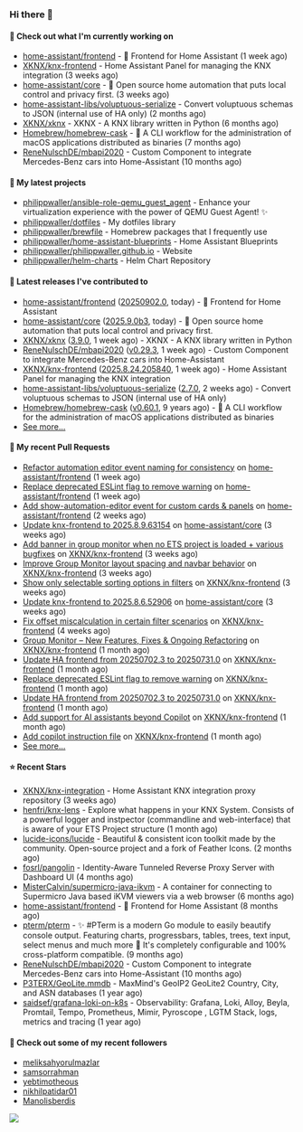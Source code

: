 ### Hi there 👋

#### 👷 Check out what I'm currently working on

- [home-assistant/frontend](https://github.com/home-assistant/frontend) - :lollipop: Frontend for Home Assistant (1 week ago)
- [XKNX/knx-frontend](https://github.com/XKNX/knx-frontend) - Home Assistant Panel for managing the KNX integration (3 weeks ago)
- [home-assistant/core](https://github.com/home-assistant/core) - :house_with_garden: Open source home automation that puts local control and privacy first. (3 weeks ago)
- [home-assistant-libs/voluptuous-serialize](https://github.com/home-assistant-libs/voluptuous-serialize) - Convert voluptuous schemas to JSON (internal use of HA only) (2 months ago)
- [XKNX/xknx](https://github.com/XKNX/xknx) - XKNX - A KNX library written in Python (6 months ago)
- [Homebrew/homebrew-cask](https://github.com/Homebrew/homebrew-cask) - 🍻 A CLI workflow for the administration of macOS applications distributed as binaries (7 months ago)
- [ReneNulschDE/mbapi2020](https://github.com/ReneNulschDE/mbapi2020) - Custom Component to integrate Mercedes-Benz cars into Home-Assistant (10 months ago)

#### 🌱 My latest projects

- [philippwaller/ansible-role-qemu_guest_agent](https://github.com/philippwaller/ansible-role-qemu_guest_agent) - Enhance your virtualization experience with the power of QEMU Guest Agent! ✨
- [philippwaller/dotfiles](https://github.com/philippwaller/dotfiles) - My dotfiles library
- [philippwaller/brewfile](https://github.com/philippwaller/brewfile) - Homebrew packages that I frequently use
- [philippwaller/home-assistant-blueprints](https://github.com/philippwaller/home-assistant-blueprints) - Home Assistant Blueprints
- [philippwaller/philippwaller.github.io](https://github.com/philippwaller/philippwaller.github.io) - Website
- [philippwaller/helm-charts](https://github.com/philippwaller/helm-charts) - Helm Chart Repository

#### 🔭 Latest releases I've contributed to

- [home-assistant/frontend](https://github.com/home-assistant/frontend) ([20250902.0](https://github.com/home-assistant/frontend/releases/tag/20250902.0), today) - :lollipop: Frontend for Home Assistant
- [home-assistant/core](https://github.com/home-assistant/core) ([2025.9.0b3](https://github.com/home-assistant/core/releases/tag/2025.9.0b3), today) - :house_with_garden: Open source home automation that puts local control and privacy first.
- [XKNX/xknx](https://github.com/XKNX/xknx) ([3.9.0](https://github.com/XKNX/xknx/releases/tag/3.9.0), 1 week ago) - XKNX - A KNX library written in Python
- [ReneNulschDE/mbapi2020](https://github.com/ReneNulschDE/mbapi2020) ([v0.29.3](https://github.com/ReneNulschDE/mbapi2020/releases/tag/v0.29.3), 1 week ago) - Custom Component to integrate Mercedes-Benz cars into Home-Assistant
- [XKNX/knx-frontend](https://github.com/XKNX/knx-frontend) ([2025.8.24.205840](https://github.com/XKNX/knx-frontend/releases/tag/2025.8.24.205840), 1 week ago) - Home Assistant Panel for managing the KNX integration
- [home-assistant-libs/voluptuous-serialize](https://github.com/home-assistant-libs/voluptuous-serialize) ([2.7.0](https://github.com/home-assistant-libs/voluptuous-serialize/releases/tag/2.7.0), 2 weeks ago) - Convert voluptuous schemas to JSON (internal use of HA only)
- [Homebrew/homebrew-cask](https://github.com/Homebrew/homebrew-cask) ([v0.60.1](https://github.com/Homebrew/homebrew-cask/releases/tag/v0.60.1), 9 years ago) - 🍻 A CLI workflow for the administration of macOS applications distributed as binaries
- [See more...](https://github.com/philippwaller/philippwaller/blob/main/releases.md)

#### 🔨 My recent Pull Requests

- [Refactor automation editor event naming for consistency](https://github.com/home-assistant/frontend/pull/26634) on [home-assistant/frontend](https://github.com/home-assistant/frontend) (1 week ago)
- [Replace deprecated ESLint flag to remove warning](https://github.com/home-assistant/frontend/pull/26630) on [home-assistant/frontend](https://github.com/home-assistant/frontend) (1 week ago)
- [Add show-automation-editor event for custom cards &amp; panels](https://github.com/home-assistant/frontend/pull/26613) on [home-assistant/frontend](https://github.com/home-assistant/frontend) (2 weeks ago)
- [Update knx-frontend to 2025.8.9.63154](https://github.com/home-assistant/core/pull/150323) on [home-assistant/core](https://github.com/home-assistant/core) (3 weeks ago)
- [Add banner in group monitor when no ETS project is loaded &#43; various bugfixes](https://github.com/XKNX/knx-frontend/pull/258) on [XKNX/knx-frontend](https://github.com/XKNX/knx-frontend) (3 weeks ago)
- [Improve Group Monitor layout spacing and navbar behavior](https://github.com/XKNX/knx-frontend/pull/257) on [XKNX/knx-frontend](https://github.com/XKNX/knx-frontend) (3 weeks ago)
- [Show only selectable sorting options in filters](https://github.com/XKNX/knx-frontend/pull/256) on [XKNX/knx-frontend](https://github.com/XKNX/knx-frontend) (3 weeks ago)
- [Update knx-frontend to 2025.8.6.52906](https://github.com/home-assistant/core/pull/150085) on [home-assistant/core](https://github.com/home-assistant/core) (3 weeks ago)
- [Fix offset miscalculation in certain filter scenarios](https://github.com/XKNX/knx-frontend/pull/255) on [XKNX/knx-frontend](https://github.com/XKNX/knx-frontend) (4 weeks ago)
- [Group Monitor – New Features, Fixes &amp; Ongoing Refactoring](https://github.com/XKNX/knx-frontend/pull/253) on [XKNX/knx-frontend](https://github.com/XKNX/knx-frontend) (1 month ago)
- [Update HA frontend from 20250702.3 to 20250731.0](https://github.com/XKNX/knx-frontend/pull/251) on [XKNX/knx-frontend](https://github.com/XKNX/knx-frontend) (1 month ago)
- [Replace deprecated ESLint flag to remove warning](https://github.com/XKNX/knx-frontend/pull/250) on [XKNX/knx-frontend](https://github.com/XKNX/knx-frontend) (1 month ago)
- [Update HA frontend from 20250702.3 to 20250731.0](https://github.com/XKNX/knx-frontend/pull/249) on [XKNX/knx-frontend](https://github.com/XKNX/knx-frontend) (1 month ago)
- [Add support for AI assistants beyond Copilot](https://github.com/XKNX/knx-frontend/pull/248) on [XKNX/knx-frontend](https://github.com/XKNX/knx-frontend) (1 month ago)
- [Add copilot instruction file](https://github.com/XKNX/knx-frontend/pull/247) on [XKNX/knx-frontend](https://github.com/XKNX/knx-frontend) (1 month ago)
- [See more...](https://github.com/philippwaller/philippwaller/blob/main/pull-requests.md)

#### ⭐ Recent Stars

- [XKNX/knx-integration](https://github.com/XKNX/knx-integration) - Home Assistant KNX integration proxy repository (3 weeks ago)
- [henfri/knx-lens](https://github.com/henfri/knx-lens) - Explore what happens in your KNX System. Consists of a powerful logger and instpector (commandline and web-interface) that is aware of your ETS Project structure (1 month ago)
- [lucide-icons/lucide](https://github.com/lucide-icons/lucide) - Beautiful &amp; consistent icon toolkit made by the community. Open-source project and a fork of Feather Icons. (2 months ago)
- [fosrl/pangolin](https://github.com/fosrl/pangolin) - Identity-Aware Tunneled Reverse Proxy Server with Dashboard UI (4 months ago)
- [MisterCalvin/supermicro-java-ikvm](https://github.com/MisterCalvin/supermicro-java-ikvm) - A container for connecting to Supermicro Java based iKVM viewers via a web browser (6 months ago)
- [home-assistant/frontend](https://github.com/home-assistant/frontend) - :lollipop: Frontend for Home Assistant (8 months ago)
- [pterm/pterm](https://github.com/pterm/pterm) - ✨ #PTerm is a modern Go module to easily beautify console output. Featuring charts, progressbars, tables, trees, text input, select menus and much more 🚀 It&#39;s completely configurable and 100% cross-platform compatible. (9 months ago)
- [ReneNulschDE/mbapi2020](https://github.com/ReneNulschDE/mbapi2020) - Custom Component to integrate Mercedes-Benz cars into Home-Assistant (10 months ago)
- [P3TERX/GeoLite.mmdb](https://github.com/P3TERX/GeoLite.mmdb) - MaxMind&#39;s GeoIP2 GeoLite2 Country, City, and ASN databases (1 year ago)
- [saidsef/grafana-loki-on-k8s](https://github.com/saidsef/grafana-loki-on-k8s) - Observability: Grafana, Loki, Alloy, Beyla, Promtail, Tempo, Prometheus, Mimir, Pyroscope , LGTM Stack, logs, metrics and tracing (1 year ago)

#### 👯 Check out some of my recent followers

- [meliksahyorulmazlar](https://github.com/meliksahyorulmazlar)
- [samsorrahman](https://github.com/samsorrahman)
- [yebtimotheous](https://github.com/yebtimotheous)
- [nikhilpatidar01](https://github.com/nikhilpatidar01)
- [Manolisberdis](https://github.com/Manolisberdis)

![](https://hit.yhype.me/github/profile?user_id=1090452)
